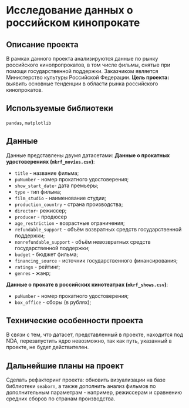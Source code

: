 # Исследование данных о российском кинопрокате

## Описание проекта
В рамках данного проекта анализируются данные по рынку российского кинопропрокатов, в том числе фильмы, снятые при помощи государственной поддержки. Заказчиком является Министерство культуры Российской Федерации.
**Цель проекта:** выявить основные тенденции в области рынка российского кинопрокатов.

## Используемые библиотеки
`pandas`, `matplotlib`

## Данные
Данные представлены двумя датасетами: 
**Данные о прокатных удостоверениях (`mkrf_movies.csv`)**:
* `title` - название фильма;
* `puNumber` - номер прокатного удостоверения;
* `show_start_date`- дата премьеры;
* `type` - тип фильма;
* `film_studio` - наименование студии;
* `production_country` - страна производства;
* `director`- режиссер;
* `producer` - продюсер
* `age_restriction` - возрастные ограничения;
* `refundable_support` - объём возвратных средств государственной поддержки;
* `nonrefundable_support` - объём невозвратных средств государственной поддержки;
* `budget` - бюджет фильма;
* `financing_source` - источник государственного финансирования;
* `ratings` - рейтинг;
* `genres` - жанр;

**Данные о прокате в российских кинотеатрах (`mkrf_shows.csv`)**:
* `puNumber` - номер прокатного удостоверения;
* `box_office` - сборы (в рублях);

## Технические особенности проекта
В связи с тем, что датасет, представленный в проекте, находится под NDA, перезапустить ядро невозможно, так как путь, указанный в проекте, не будет действителен. 

## Дальнейшие планы на проект
Сделать рефакторинг проекта: обновить визуализации на базе библиотеки `seaborn`, а также дополнить анализ фильмов по дополнительным параметрам - например, режиссерам и сравнению средних сборов по странам производства.